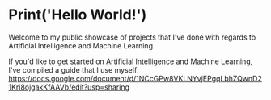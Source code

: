 # Print('Hello World!')

Welcome to my public showcase of projects that I've done with regards to Artificial Intelligence and Machine Learning

If you'd like to get started on Artificial Intelligence and Machine Learning, I've compiled a guide that I use myself:
https://docs.google.com/document/d/1NCcGPw8VKLNYvjEPgqLbhZQwnD21Kri8ojgakKfAAVb/edit?usp=sharing

